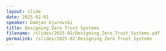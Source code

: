 ```yaml
---
layout: slide
date: 2025-02-01
speaker: Damjan Gjurovski
title: Designing Zero Trust Systems
filename: /slides/2025-02/Designing_Zero_Trust_Systems.pdf
permalink: /slides/2025-02-Designing Zero Trust Systems
---
```

